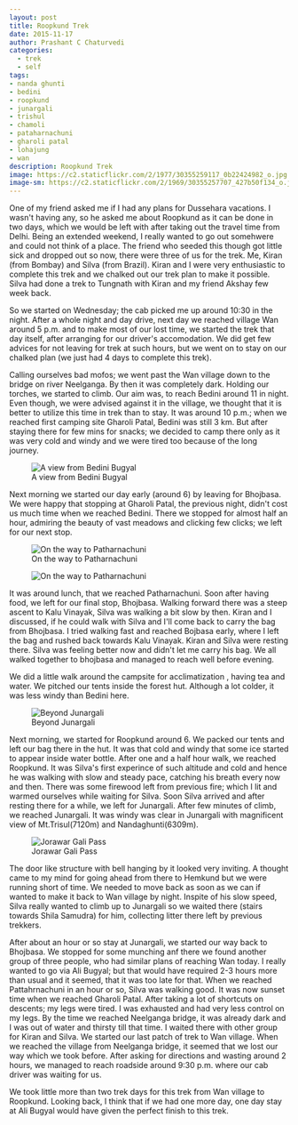 ```yaml
--- 
layout: post 
title: Roopkund Trek 
date: 2015-11-17 
author: Prashant C Chaturvedi 
categories:
  - trek
  - self
tags: 
- nanda ghunti 
- bedini 
- roopkund 
- junargali 
- trishul 
- chamoli 
- pataharnachuni 
- gharoli patal 
- lohajung 
- wan
description: Roopkund Trek
image: https://c2.staticflickr.com/2/1977/30355259117_0b22424982_o.jpg
image-sm: https://c2.staticflickr.com/2/1969/30355257707_427b50f134_o.jpg
---
```


One of my friend asked me if I had any plans for Dussehara vacations.
I wasn't having any, so he asked me about Roopkund as it can be done in two days, which we would be left with after taking out the travel time from Delhi. 
Being an extended weekend, I really wanted to go out somehwere and could not think of a place.
The friend who seeded this though got little sick and dropped out so now, there were three of us for the trek. 
Me, Kiran (from Bombay) and Silva (from Brazil).
Kiran and I were very enthusiastic to complete this trek and we chalked out our trek plan to make it possible. 
Silva had done a trek to Tungnath with Kiran and my friend Akshay few week back.

So we started on Wednesday; the cab picked me up around 10:30 in the night. 
After a whole night and day drive, next day we reached village Wan around 5 p.m. and to make most of our lost time, we started the trek that day itself, after arranging for our driver's accomodation. 
We did get few advices for not leaving for trek at such hours, but we went on to stay on our chalked plan (we just had 4 days to complete this trek).

Calling ourselves bad mofos; we went past the Wan village down to the bridge on river Neelganga. 
By then it was completely dark. 
Holding our torches, we started to climb. 
Our aim was, to reach Bedini around 11 in night. 
Even though, we were advised against it in the village, we thought that it is better to utilize this time in trek than to stay. 
It was around 10 p.m.; when we reached first camping site Gharoli Patal, Bedini was still 3 km. 
But after staying there for few mins for snacks; we decided to camp there only as it was very cold and windy and we were tired too because of the long journey.

<figure>
  <img src="https://c2.staticflickr.com/2/1972/44571862604_02c22b0ffb_o.jpg" alt="A view from Bedini Bugyal"/>
  <figcaption>A view from Bedini Bugyal</figcaption>
</figure>

Next morning we started our day early (around 6) by leaving for Bhojbasa.
We were happy that stopping at Gharoli Patal, the previous night, didn't cost us much time when we reached Bedini. 
There we stopped for almost half an hour, admiring the beauty of vast meadows and clicking few clicks; we left for our next stop.

<figure>
  <img src="https://c2.staticflickr.com/2/1956/30355258427_8553d501d3_o.jpg" alt="On the way to Patharnachuni"/>
  <figcaption>On the way to Patharnachuni</figcaption>
</figure>

<figure>
  <img src="https://c2.staticflickr.com/2/1936/44571860264_683a71889a_o.jpg" alt="On the way to Patharnachuni"/>
</figure>

It was around lunch, that we reached Patharnachuni.
Soon after having food, we left for our final stop, Bhojbasa. 
Walking forward there was a steep ascent to Kalu Vinayak, Silva was walking a bit slow by then. 
Kiran and I discussed, if he could walk with Silva and I'll come back to carry the bag from Bhojbasa. 
I tried walking fast and reached Bojbasa early, where I left the bag and rushed back towards Kalu Vinayak.
Kiran and Silva were resting there. 
Silva was feeling better now and didn't let me carry his bag.
We all walked together to bhojbasa and managed to reach well before evening. 

We did a little walk around the campsite for acclimatization , having tea and water. 
We pitched our tents inside the forest hut. 
Although a lot colder, it was less windy than Bedini here.

<figure>
  <img src="https://c2.staticflickr.com/2/1920/44571862004_9149484e92_o.jpg" alt="Beyond Junargali"/>
  <figcaption>Beyond Junargali</figcaption>
</figure>

Next morning, we started for Roopkund around 6. 
We packed our tents and left our bag there in the hut. 
It was that cold and windy that some ice started to appear inside water bottle. 
After one and a half hour walk, we reached Roopkund.
It was Silva's first experince of such altitude and cold and hence he was walking with slow and steady pace, catching his breath every now and then. 
There was some firewood left from previous fire; which I lit and warmed ourselves while waiting for Silva. 
Soon Silva arrived and after resting there for a while, we left for Junargali. 
After few minutes of climb, we reached Junargali. 
It was windy was clear in Junargali with magnificent view of Mt.Trisul(7120m) and Nandaghunti(6309m).

<figure>
  <img src="https://c2.staticflickr.com/2/1975/45244744532_f78f0de022_o.jpg" alt="Jorawar Gali Pass"/>
  <figcaption>Jorawar Gali Pass</figcaption>
</figure>

The door like structure with bell hanging by it looked very inviting. 
A thought came to my mind for going ahead from there to Hemkund but we were running short of time. 
We needed to move back as soon as we can if wanted to make it back to Wan village by night. 
Inspite of his slow speed, Silva really wanted to climb up to Junargali so we waited there (stairs towards Shila Samudra) for him, collecting litter there
left by previous trekkers.

After about an hour or so stay at Junargali, we started our way back to Bhojbasa. 
We stopped for some munching anf there we found another group of three people, who had similar plans of reaching Wan today. 
I really wanted to go via Ali Bugyal; but that would have required 2-3 hours more than usual and it seemed, that it was too late for that. 
When we reached Pattahrnachuni in an hour or so, Silva was walking good. 
It was now sunset time when we reached Gharoli Patal. 
After taking a lot of shortcuts on descents; my legs were tired. 
I was exhausted and had very less control on my legs. 
By the time we reached Neelganga bridge, it was already dark and I was out of water and thirsty till that time. 
I waited there with other group for Kiran and Silva.
We started our last patch of trek to Wan village. 
When we reached the village from Neelganga bridge, it seemed that we lost our way which we took before. 
After asking for directions and wasting around 2 hours, we managed to reach roadside around 9:30 p.m. where our cab driver was waiting for us.

We took little more than two trek days for this trek from Wan village to Roopkund. 
Looking back, I think that if we had one more day, one day stay at Ali Bugyal would have given the perfect finish to this trek.